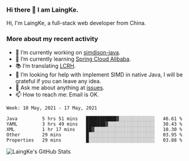### Hi there 👋 I am LaingKe.

Hi, I'm LaingKe, a full-stack web developer from China.

### More about my recent activity

- 🔭 I’m currently working on [simdjson-java](https://github.com/laingke/simdjson-java).
- 🌱 I’m currently learning [Spring Cloud Alibaba](https://github.com/alibaba/spring-cloud-alibaba).
- :books: I’m translating [LCRH](https://github.com/LCTT/LCRH).
- 🤔 I’m looking for help with implement SIMD in native Java, I will be grateful if you can leave any idea.
- 💬 Ask me about anything at [issues](https://github.com/laingke/laingke/issues).
- 📫 How to reach me: Email is OK.

<!--START_SECTION:waka-->
```text
Week: 10 May, 2021 - 17 May, 2021

Java         5 hrs 51 mins   ███████████▓░░░░░░░░░░░░░   46.61 % 
YAML         3 hrs 49 mins   ███████▓░░░░░░░░░░░░░░░░░   30.43 % 
XML          1 hr 17 mins    ██▓░░░░░░░░░░░░░░░░░░░░░░   10.30 % 
Other        29 mins         █░░░░░░░░░░░░░░░░░░░░░░░░   03.95 % 
Properties   29 mins         █░░░░░░░░░░░░░░░░░░░░░░░░   03.88 % 
```
<!--END_SECTION:waka-->

![LaingKe's GitHub Stats](https://github-readme-stats.vercel.app/api?username=laingke&show_icons=true&theme=nightowl&count_private=true)
